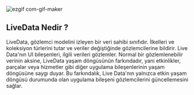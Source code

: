 
![ezgif com-gif-maker](https://user-images.githubusercontent.com/63001162/137582823-265e5c40-78a6-4c2a-9e4e-14578802f13e.gif)


## LiveData Nedir ?
LiveData, gözlemci modelini izleyen bir veri sahibi sınıfıdır. İlkelleri ve koleksiyon türlerini tutar ve veriler değiştiğinde gözlemcilerine bildirir. Live Data'nın UI bileşenleri, ilgili verileri gözlemler. Normal bir gözlemlenebilir verinin aksine, LiveData yaşam döngüsünün farkındadır, yani etkinlikler, parçalar veya hizmetler gibi diğer uygulama bileşenlerinin yaşam döngüsüne saygı duyar. Bu farkındalık, Live Data'nın yalnızca etkin yaşam döngüsü durumunda olan uygulama bileşeni gözlemcilerini güncellemesini sağlar.


